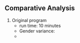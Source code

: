 ## Comparative Analysis

1. Original program
   - run time: 10 minutes
   - Gender variance:
   - 


